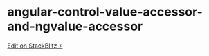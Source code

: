 # angular-control-value-accessor-and-ngvalue-accessor

[Edit on StackBlitz ⚡️](https://stackblitz.com/edit/angular-control-value-accessor-and-ngvalue-accessor)